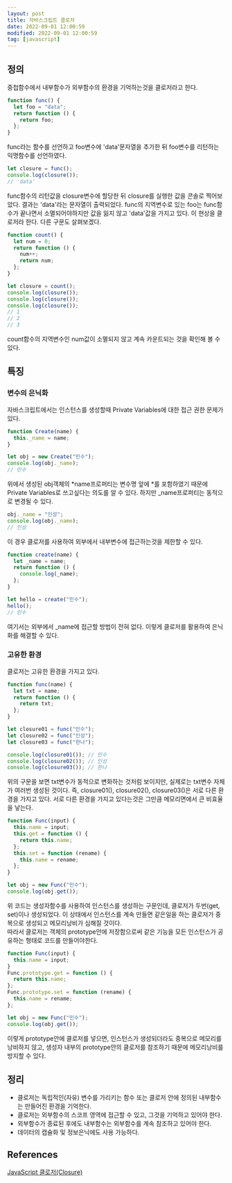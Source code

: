 ```yaml
---
layout: post
title: 자바스크립트 클로저
date: 2022-09-01 12:00:59
modified: 2022-09-01 12:00:59
tag: [javascript]
---
```


## 정의

중첩함수에서 내부함수가 외부함수의 환경을 기억하는것을 클로저라고 한다.

<!-- more -->

```javascript
function func() {
  let foo = "data";
  return function () {
    return foo;
  };
}
```

func라는 함수를 선언하고 foo변수에 'data'문자열을 추가한 뒤 foo변수를 리턴하는 익명함수를 선언하였다.

```javascript
let closure = func();
console.log(closure());
// 'data'
```

func함수의 리턴값을 closure변수에 할당한 뒤 closure를 실행한 값을 콘솔로 찍어보았다. 결과는 'data'라는 문자열이 출력되었다. func의 지역변수로 있는 foo는 func함수가 끝나면서 소멸되어야하지만 값을 잃지 않고 'data'값을 가지고 있다. 이 현상을 클로저라 한다. 다른 구문도 살펴보겠다.

```javascript
function count() {
  let num = 0;
  return function () {
    num++;
    return num;
  };
}

let closure = count();
console.log(closure());
console.log(closure());
console.log(closure());
// 1
// 2
// 3
```

count함수의 지역변수인 num값이 소멸되지 않고 계속 카운트되는 것을 확인해 볼 수 있다.

## 특징

### 변수의 은닉화

자바스크립트에서는 인스턴스를 생성할때 Private Variables에 대한 접근 권한 문제가 있다.

```javascript
function Create(name) {
  this._name = name;
}

let obj = new Create("민수");
console.log(obj._name);
// 민수
```

위에서 생성된 obj객체의 *name프로퍼티는 변수명 앞에 *를 포함하였기 때문에 Private Variables로 쓰고싶다는 의도를 알 수 있다. 하지만 \_name프로퍼티는 동적으로 변경될 수 있다.

```javascript
obj._name = "인성";
console.log(obj._name);
// 인성
```

이 경우 클로저를 사용하여 외부에서 내부변수에 접근하는것을 제한할 수 있다.

```javascript
function create(name) {
  let _name = name;
  return function () {
    console.log(_name);
  };
}

let hello = create("민수");
hello();
// 민수
```

여기서는 외부에서 \_name에 접근할 방법이 전혀 없다. 이렇게 클로저를 활용하여 은닉화를 해결할 수 있다.

### 고유한 환경

클로저는 고유한 환경을 가지고 있다.

```javascript
function func(name) {
  let txt = name;
  return function () {
    return txt;
  };
}

let closure01 = func("민수");
let closure02 = func("인성");
let closure03 = func("한나");

console.log(closure01()); // 민수
console.log(closure02()); // 인성
console.log(closure03()); // 한나
```

위의 구문을 보면 txt변수가 동적으로 변화하는 것처럼 보이지만, 실제로는 txt변수 자체가 여러번 생성된 것이다. 즉, closure01(), closure02(), closure03()은 서로 다른 환경을 가지고 있다. 서로 다른 환경을 가지고 있다는것은 그만큼 메모리면에서 큰 비효율을 낳는다.

```javascript
function Func(input) {
  this.name = input;
  this.get = function () {
    return this.name;
  };
  this.set = function (rename) {
    this.name = rename;
  };
}

let obj = new Func("민수");
console.log(obj.get());
```

위 코드는 생성자함수를 사용하여 인스턴스를 생성하는 구문인데, 클로저가 두번(get, set)이나 생성되었다. 이 상태에서 인스턴스를 계속 만들면 같은일을 하는 클로저가 중복으로 생성되고 메모리낭비가 심해질 것이다.  
따라서 클로저는 객체의 prototype안에 저장함으로써 같은 기능을 모든 인스턴스가 공유하는 형태로 코드를 만들어야한다.

```javascript
function Func(input) {
  this.name = input;
}
Func.prototype.get = function () {
  return this.name;
};
Func.prototype.set = function (rename) {
  this.name = rename;
};

let obj = new Func("민수");
console.log(obj.get());
```

이렇게 prototype안에 클로저를 넣으면, 인스턴스가 생성되더라도 중복으로 메모리를 낭비하지 않고, 생성자 내부의 prototype안의 클로저를 참조하기 때문에 메모리낭비를 방지할 수 있다.

## 정리

- 클로저는 독립적인(자유) 변수를 가리키는 함수 또는 클로저 안에 정의된 내부함수는 만들어진 환경을 기억한다.
- 클로저는 외부함수의 스코프 영역에 접근할 수 있고, 그것을 기억하고 있어야 한다.
- 외부함수가 종료된 후에도 내부함수는 외부함수를 계속 참조하고 있어야 한다.
- 데이터의 캡슐화 및 정보은닉에도 사용 가능하다.

## References
[JavaScript 클로저(Closure)](https://hyunseob.github.io/2016/08/30/javascript-closure/)
